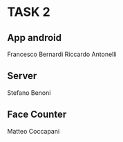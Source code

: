 # TASK 2

## App android

Francesco Bernardi
Riccardo Antonelli

## Server

Stefano Benoni

## Face Counter

Matteo Coccapani
